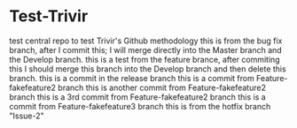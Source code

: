 # Test-Trivir
test central repo to test Trivir's Github methodology
this is from the bug fix branch, after I commit this; I will merge directly into the Master branch and the Develop branch.
this is a test from the feature brance, after commiting this I should merge this branch into the Develop branch and then delete this branch.
this is a commit in the release branch
this is a commit from Feature-fakefeature2 branch
this is another commit from Feature-fakefeature2 branch
this is a 3rd commit from Feature-fakefeature2 branch
this is a commit from Feature-fakefeature3 branch
this is from the hotfix branch "Issue-2"
